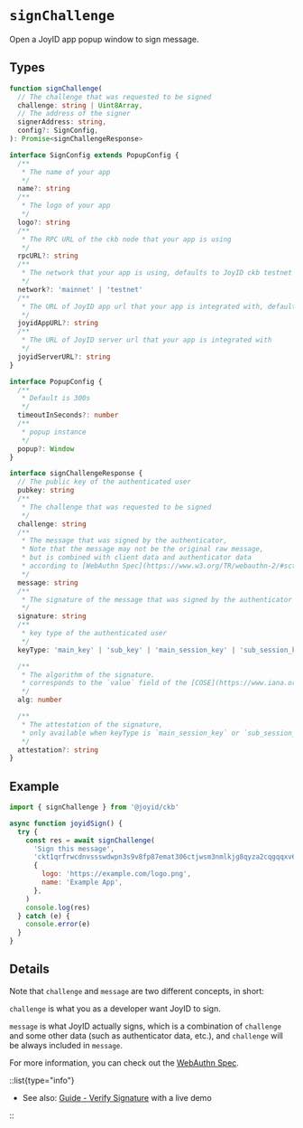 # `signChallenge`

Open a JoyID app popup window to sign message.

## Types

```typescript
function signChallenge(
  // The challenge that was requested to be signed
  challenge: string | Uint8Array,
  // The address of the signer
  signerAddress: string,
  config?: SignConfig,
): Promise<signChallengeResponse>

interface SignConfig extends PopupConfig {
  /**
   * The name of your app
   */
  name?: string
  /**
   * The logo of your app
   */
  logo?: string
  /**
   * The RPC URL of the ckb node that your app is using
   */
  rpcURL?: string
  /**
   * The network that your app is using, defaults to JoyID ckb testnet
   */
  network?: 'mainnet' | 'testnet'
  /**
   * The URL of JoyID app url that your app is integrated with, defaults to https://app.joyid.dev
   */
  joyidAppURL?: string
  /**
   * The URL of JoyID server url that your app is integrated with
   */
  joyidServerURL?: string
}

interface PopupConfig {
  /**
   * Default is 300s
   */
  timeoutInSeconds?: number
  /**
   * popup instance
   */
  popup?: Window
}

interface signChallengeResponse {
  // The public key of the authenticated user
  pubkey: string
  /**
   * The challenge that was requested to be signed
   */
  challenge: string
  /**
   * The message that was signed by the authenticator,
   * Note that the message may not be the original raw message,
   * but is combined with client data and authenticator data
   * according to [WebAuthn Spec](https://www.w3.org/TR/webauthn-2/#sctn-op-get-assertion).
   */
  message: string
  /**
   * The signature of the message that was signed by the authenticator
   */
  signature: string
  /**
   * key type of the authenticated user
   */
  keyType: 'main_key' | 'sub_key' | 'main_session_key' | 'sub_session_key'

  /**
   * The algorithm of the signature.
   * corresponds to the `value` field of the [COSE](https://www.iana.org/assignments/cose/cose.xhtml#algorithms) structure
   */
  alg: number

  /**
   * The attestation of the signature,
   * only available when keyType is `main_session_key` or `sub_session_key`
   */
  attestation?: string
}
```

## Example

```js
import { signChallenge } from '@joyid/ckb'

async function joyidSign() {
  try {
    const res = await signChallenge(
      'Sign this message',
      'ckt1qrfrwcdnvssswdwpn3s9v8fp87emat306ctjwsm3nmlkjg8qyza2cqgqqxv6drphrp47xalweq9pvr6ll3mvkj225quegpcw',
      {
        logo: 'https://example.com/logo.png',
        name: 'Example App',
      },
    )
    console.log(res)
  } catch (e) {
    console.error(e)
  }
}
```

## Details

Note that `challenge` and `message` are two different concepts, in short:

`challenge` is what you as a developer want JoyID to sign.

`message` is what JoyID actually signs, which is a combination of `challenge` and some other data (such as authenticator data, etc.), and `challenge` will be always included in `message`.

For more information, you can check out the [WebAuthn Spec](https://www.w3.org/TR/webauthn-2/#sctn-op-get-assertion).

::list{type="info"}

- See also: [Guide - Verify Signature](/guide/verification/verify-signature) with a live demo

::
